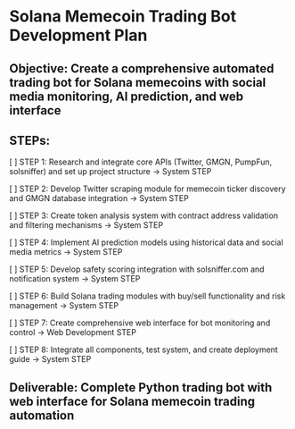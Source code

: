# Solana Memecoin Trading Bot Development Plan

## Objective: Create a comprehensive automated trading bot for Solana memecoins with social media monitoring, AI prediction, and web interface

## STEPs:

[ ] STEP 1: Research and integrate core APIs (Twitter, GMGN, PumpFun, solsniffer) and set up project structure → System STEP

[ ] STEP 2: Develop Twitter scraping module for memecoin ticker discovery and GMGN database integration → System STEP

[ ] STEP 3: Create token analysis system with contract address validation and filtering mechanisms → System STEP

[ ] STEP 4: Implement AI prediction models using historical data and social media metrics → System STEP

[ ] STEP 5: Develop safety scoring integration with solsniffer.com and notification system → System STEP

[ ] STEP 6: Build Solana trading modules with buy/sell functionality and risk management → System STEP

[ ] STEP 7: Create comprehensive web interface for bot monitoring and control → Web Development STEP

[ ] STEP 8: Integrate all components, test system, and create deployment guide → System STEP

## Deliverable: Complete Python trading bot with web interface for Solana memecoin trading automation